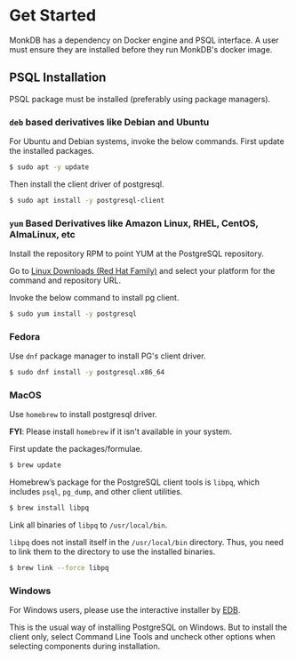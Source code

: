 # Get Started

MonkDB has a dependency on Docker engine and PSQL interface. A user must ensure they are installed
before they run MonkDB's docker image.

## PSQL Installation

PSQL package must be installed (preferably using package managers). 

### `deb` based derivatives like Debian and Ubuntu

For Ubuntu and Debian systems, invoke the below commands. First update the installed packages.

```bash
$ sudo apt -y update
```

Then install the client driver of postgresql. 

```bash
$ sudo apt install -y postgresql-client
```

### `yum` Based Derivatives like Amazon Linux, RHEL, CentOS, AlmaLinux, etc

Install the repository RPM to point YUM at the PostgreSQL repository.

Go to [Linux Downloads (Red Hat Family)](https://www.postgresql.org/download/linux/redhat/) and select your platform for the command and repository URL.

Invoke the below command to install pg client.

```bash
$ sudo yum install -y postgresql
```

### Fedora

Use `dnf` package manager to install PG's client driver.

```bash
$ sudo dnf install -y postgresql.x86_64
```

### MacOS

Use `homebrew` to install postgresql driver. 

**FYI**: Please install `homebrew` if it isn't available in your system.

First update the packages/formulae. 

```zsh
$ brew update
```
Homebrew’s package for the PostgreSQL client tools is `libpq`, which includes `psql`, `pg_dump`, and other client utilities.

```zsh
$ brew install libpq
```

Link all binaries of `libpq` to `/usr/local/bin`. 

`libpq` does not install itself in the `/usr/local/bin` directory. Thus, you need to link them to the directory to use the installed binaries.

```zsh
$ brew link --force libpq
```

### Windows

For Windows users, please use the interactive installer by [EDB](https://www.postgresql.org/download/windows/).

This is the usual way of installing PostgreSQL on Windows. But to install the client only, select Command Line Tools and uncheck other options when selecting components during installation.